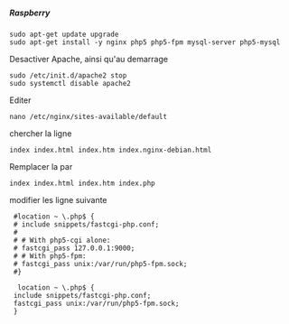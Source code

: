 ##### Raspberry

```batch
sudo apt-get update upgrade
sudo apt-get install -y nginx php5 php5-fpm mysql-server php5-mysql
```

Desactiver Apache, ainsi qu'au demarrage

```batch
sudo /etc/init.d/apache2 stop
sudo systemctl disable apache2
```

Editer

```batch
nano /etc/nginx/sites-available/default
```
chercher la ligne

```batch
index index.html index.htm index.nginx-debian.html
```

Remplacer la par

```batch
index index.html index.htm index.php
```
modifier les ligne suivante

```batch
 #location ~ \.php$ {
 # include snippets/fastcgi-php.conf;
 #
 # # With php5-cgi alone:
 # fastcgi_pass 127.0.0.1:9000;
 # # With php5-fpm:
 # fastcgi_pass unix:/var/run/php5-fpm.sock;
 #}
 ```

```batch
  location ~ \.php$ {
 include snippets/fastcgi-php.conf;
 fastcgi_pass unix:/var/run/php5-fpm.sock;
 }
  ```
